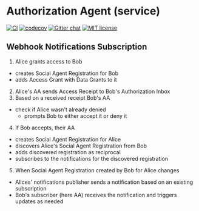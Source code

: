 # Authorization Agent (service)

[![CI](https://github.com/janeirodigital/sai-impl-service/actions/workflows/ci.yml/badge.svg)](https://github.com/janeirodigital/sai-impl-service/actions/workflows/ci.yml)
[![codecov](https://codecov.io/gh/janeirodigital/sai-impl-service/branch/main/graph/badge.svg?flag=service)](https://codecov.io/gh/janeirodigital/sai-impl-service/tree/main/packages/service)
[![Gitter chat](https://badges.gitter.im/gitterHQ/gitter.png)](https://gitter.im/solid/data-interoperability-panel)
[![MIT license](https://img.shields.io/github/license/janeirodigital/sai-impl-service)](https://github.com/janeirodigital/sai-impl-service/blob/main/LICENSE)

## Webhook Notifications Subscription

1. Alice grants access to Bob
  * creates Social Agent Registration for Bob
  * adds Access Grant with Data Grants to it
2. Alice's AA sends Access Receipt to Bob's Authorization Inbox
3. Based on a received receipt Bob's AA
  * check if Alice wasn't already denied
    * prompts Bob to either accept it or deny it
4. If Bob accepts, their AA
  * creates Social Agent Registration for Alice
  * discovers Alice's Social Agent Registration from Bob
  * adds discovered registration as reciprocal
  * subscribes to the notifications for the discovered registration
5. When Social Agent Registration created by Bob for Alice changes
  * Alices' notifications publisher sends a notification based on an existing subscription
  * Bob's subscriber (here AA) receives the notification and triggers updates as needed
